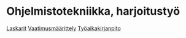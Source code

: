 # Ohjelmistotekniikka, harjoitustyö

[Laskarit](https://github.com/imriina/ot-harjoitustyo2025/tree/main/laskarit)
[Vaatimusmäärittely](https://github.com/imriina/ot-harjoitustyo2024/blob/master/dokumentaatio/vaatimusmaarittely.md)
[Työaikakirjanpito](https://github.com/imriina/ot-harjoitustyo2024/blob/master/dokumentaatio/tyoaikakirjanpito.md)
